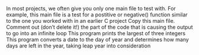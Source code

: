 In most projects, we often give you only one main file to test with. For example, this main file is a test for a postitive or negative() function similar to the one you worked with in an earlier C project
Copy this main file. Comment out (don’t delete it!) the part of the code that is causing the output to go into an infinite loop
This program prints the largest of three integers
This program converts a date to the day of year and determines how many days are left in the year, taking leap year into consideration

